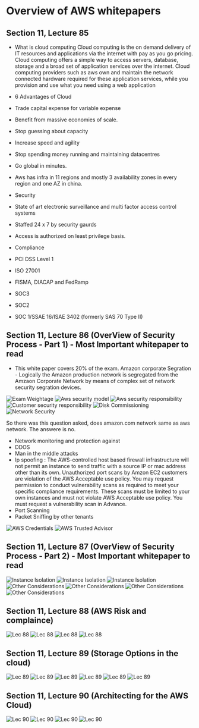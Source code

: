 # Overview of AWS whitepapers

## Section 11, Lecture 85

* What is cloud computing
 Cloud computing is the on demand delivery of IT resources and applications via the internet with pay as you go pricing. Cloud computing 
 offers a simple way to access servers, database, storage and a broad set of application services over the internet. Cloud computing 
 providers such as aws own and maintain the network connected hardware required for these application services, while you provision and 
 use what you need using a web application
 
 * 6 Advantages of Cloud
  * Trade capital expense for variable expense
  * Benefit from massive economies of scale.
  * Stop guessing about capacity
  * Increase speed and agility
  * Stop spending money running and maintaining datacentres
  * Go global in minutes.

* Aws has infra in 11 regions and mostly 3 availability zones in every region and one AZ in china.

* Security
 * State of art electronic surveillance and multi factor access control systems
 * Staffed 24 x 7 by security gaurds
 * Access is authorized on least privilege basis.

* Compliance
 * PCI DSS Level 1 
 * ISO 27001
 * FISMA, DIACAP and FedRamp
 * SOC3
 * SOC2
 * SOC 1/SSAE 16/ISAE 3402 (formerly SAS 70 Type II)
 
 ## Section 11, Lecture 86 (OverView of Security Process - Part 1) - Most Important whitepaper to read
 
 * This white paper covers 20% of the exam.
 Amazon corporate Segration - Logically the Amazon production network is segregated from the Amzaon Corporate 
 Network by means of complex set of network security segration devices.

![Exam Weightage](./images/the-exam-weightage.jpg) 
![Aws security model](./images/shared-security-model.jpg)
![Aws security responsibility](./images/aws-sec-resp.jpg)
![Customer security responsibility](./images/cust-sec-resp.jpg)
![Disk Commissioning](./images/disk-decommissioning.jpg)
![Network Security](./images/network-security.jpg)
 
 So there was this question asked, does amazon.com network same as aws network. The answere is no.
 
 * Network monitoring and protection against
  *  DDOS
  * Man in the middle attacks
  * Ip spoofing : The AWS-controlled host based firewall infrastructure will not permit an instance to send traffic with a source IP 
  or mac address other than its own.
   Unauthorized port scans by Amzon EC2 customers are violation of the AWS Acceptable use policy. You may request permission to conduct 
   vulnerability scans as required to meet your specific compliance requirements. These scans must be limited to your own instances and 
   must not violate AWS Acceptable use policy. You must request a vulnerability scan in Advance.
  * Port Scanning
  * Packet Sniffing by other tenants
  
 ![AWS Credentials](./images/aws-credentials.jpg)
 ![AWS Trusted Advisor](./images/aws-trusted-advisor.jpg)
   
## Section 11, Lecture 87 (OverView of Security Process - Part 2) - Most Important whitepaper to read

![Instance Isolation](./images/instance-isolation.jpg)
![Instance Isolation](./images/instance-isolation-2.jpg)
![Instance Isolation](./images/instance-isolation-3.jpg)
![Other Considerations](./images/other-considerations.jpg)
![Other Considerations](./images/other-considerations-2.jpg)
![Other Considerations](./images/other-considerations-3.jpg)
![Other Considerations](./images/other-considerations-4.jpg)

## Section 11, Lecture 88 (AWS Risk and complaince)

![Lec 88](./images/lec-88-1.jpg)
![Lec 88](./images/lec-88-2.jpg)
![Lec 88](./images/lec-88-3.jpg)
![Lec 88](./images/lec-88-4.jpg)

## Section 11, Lecture 89 (Storage Options in the cloud)

![Lec 89](./images/lec-89-1.jpg)
![Lec 89](./images/lec-89-2.jpg)
![Lec 89](./images/lec-89-3.jpg)
![Lec 89](./images/lec-89-4.jpg)
![Lec 89](./images/lec-89-5.jpg)
![Lec 89](./images/lec-89-6.jpg)

## Section 11, Lecture 90 (Architecting for the AWS Cloud)

![Lec 90](./images/lec-90-1.jpg)
![Lec 90](./images/lec-90-2.jpg)
![Lec 90](./images/lec-90-3.jpg)
![Lec 90](./images/lec-90-4.jpg)

 
 


 
